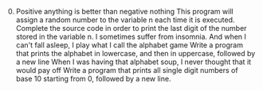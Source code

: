 0. Positive anything is better than negative nothing
This program will assign a random number to the variable n each time it is executed. Complete the source code in order to print the last digit of the number stored in the variable n.
I sometimes suffer from insomnia. And when I can't fall asleep, I play what I call the alphabet game
Write a program that prints the alphabet in lowercase, and then in uppercase, followed by a new line
When I was having that alphabet soup, I never thought that it would pay off
Write a program that prints all single digit numbers of base 10 starting from 0, followed by a new line.

